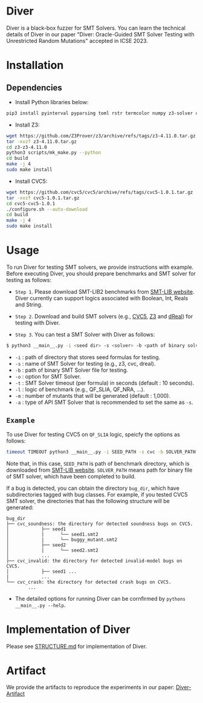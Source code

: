 # Diver
Diver is a black-box fuzzer for SMT Solvers. 
You can learn the technical details of Diver in our paper "Diver: Oracle-Guided SMT Solver Testing with Unrestricted Random Mutations" accepted in ICSE 2023.

# Installation

## Dependencies 
* Install Python libraries below:
```bash
pip3 install pyinterval pyparsing toml rstr termcolor numpy z3-solver cvc5
```

* Install Z3:
```bash
wget https://github.com/Z3Prover/z3/archive/refs/tags/z3-4.11.0.tar.gz
tar -xvzf z3-4.11.0.tar.gz
cd z3-z3-4.11.0
python3 scripts/mk_make.py --python
cd build
make -j 4
sudo make install
```

* Install CVC5:
```bash
wget https://github.com/cvc5/cvc5/archive/refs/tags/cvc5-1.0.1.tar.gz
tar -xvzf cvc5-1.0.1.tar.gz
cd cvc5-cvc5-1.0.1
./configure.sh --auto-download
cd build
make -j 4 
sudo make install
```

# Usage
To run Diver for testing SMT solvers, we provide instructions with example. Before executing Diver, you should prepare benchmarks and SMT solver for testing as follows:

* ``Step 1``. Please download SMT-LIB2 benchmarks from [SMT-LIB website](http://smtlib.cs.uiowa.edu/benchmarks.shtml). Diver currently can support logics associated with Boolean, Int, Reals and String.

* ``Step 2``. Download and build SMT solvers (e.g., [CVC5](https://github.com/cvc5/cvc5.git), [Z3](https://github.com/Z3Prover/z3.git) and [dReal](https://github.com/dreal/dreal4.git)) for testing with Diver. 

* ``Step 3``. You can test a SMT Solver with Diver as follows:
```bash
$ python3 __main__.py -i <seed dir> -s <solver> -b <path of binary solver file> -o <option for solver> -t <timeout for solver> -l <logic of benchmark> -m <number of mutants> -a <api for solver>
```

* ``-i`` : path of directory that stores seed formulas for testing.
* ``-s`` : name of SMT Solver for testing (e.g., z3, cvc, dreal).
* ``-b`` : path of binary SMT Solver file for testing.
* ``-o`` : option for SMT Solver.
* ``-t`` : SMT Solver timeout (per formula) in seconds (default : 10 seconds).
* ``-l`` : logic of benchmark (e.g., QF_SLIA, QF_NRA, ...).
* ``-m`` : number of mutants that will be generated (default : 1,000).
* ``-a`` : type of API SMT Solver that is recommended to set the same as ``-s``.

## ``Example``
To use Diver for testing CVC5 on ``QF_SLIA`` logic, speicfy the options as follows:
```bash
timeout TIMEOUT python3 __main__.py -i SEED_PATH -s cvc -b SOLVER_PATH -l QF_SLIA
```
Note that, in this case, ``SEED_PATH`` is path of benchmark directory, which is downloaded from [SMT-LIB website](http://smtlib.cs.uiowa.edu/benchmarks.shtml). ``SOLVER_PATH`` means path for binary file of SMT solver, which have been completed to build.

If a bug is detected, you can obtain the directory ```bug_dir```, which have subdirectories tagged with bug classes. For example, if you tested CVC5 SMT solver, the directories that has the following structure will be generated:
```text
bug_dir
├── cvc_soundness: the directory for detected soundness bugs on CVC5.
│            ├── seed1
│            |      └── seed1.smt2
│            |      └── buggy_mutant.smt2     
│            ├── seed2         
│            |      └── seed2.smt2
│            ...   
├── cvc_invalid: the directory for detected invalid-model bugs on CVC5.
│            ├── seed1 ...
|            ...  
└── cvc_crash: the directory for detected crash bugs on CVC5.
        ...
```

* The detailed options for running Diver can be cornfirmed by ```pythons __main__.py --help```.

# Implementation of Diver
Please see [STRUCTURE.md](https://github.com/kupl/Diver/blob/main/STRUCTURE.md) for implementation of Diver.

# Artifact
We provide the artifacts to reproduce the experiments in our paper: [Diver-Artifact](https://github.com/kupl/Diver-Artifact)
